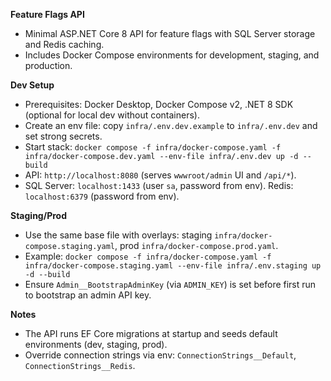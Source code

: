 **Feature Flags API**

- Minimal ASP.NET Core 8 API for feature flags with SQL Server storage and Redis caching.
- Includes Docker Compose environments for development, staging, and production.

**Dev Setup**

- Prerequisites: Docker Desktop, Docker Compose v2, .NET 8 SDK (optional for local dev without containers).
- Create an env file: copy `infra/.env.dev.example` to `infra/.env.dev` and set strong secrets.
- Start stack: `docker compose -f infra/docker-compose.yaml -f infra/docker-compose.dev.yaml --env-file infra/.env.dev up -d --build`
- API: `http://localhost:8080` (serves `wwwroot/admin` UI and `/api/*`).
- SQL Server: `localhost:1433` (user `sa`, password from env). Redis: `localhost:6379` (password from env).

**Staging/Prod**

- Use the same base file with overlays: staging `infra/docker-compose.staging.yaml`, prod `infra/docker-compose.prod.yaml`.
- Example: `docker compose -f infra/docker-compose.yaml -f infra/docker-compose.staging.yaml --env-file infra/.env.staging up -d --build`
- Ensure `Admin__BootstrapAdminKey` (via `ADMIN_KEY`) is set before first run to bootstrap an admin API key.

**Notes**

- The API runs EF Core migrations at startup and seeds default environments (dev, staging, prod).
- Override connection strings via env: `ConnectionStrings__Default`, `ConnectionStrings__Redis`.
